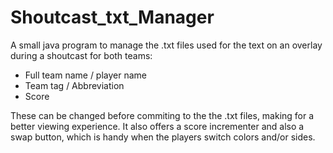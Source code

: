 # Shoutcast_txt_Manager

A small java program to manage the .txt files used for the text on an overlay during a shoutcast for both teams:

- Full team name / player name
- Team tag / Abbreviation
- Score

These can be changed before commiting to the the .txt files, making for a better viewing experience. It also offers a score incrementer and also a swap button, which is handy when the players switch colors and/or sides.
